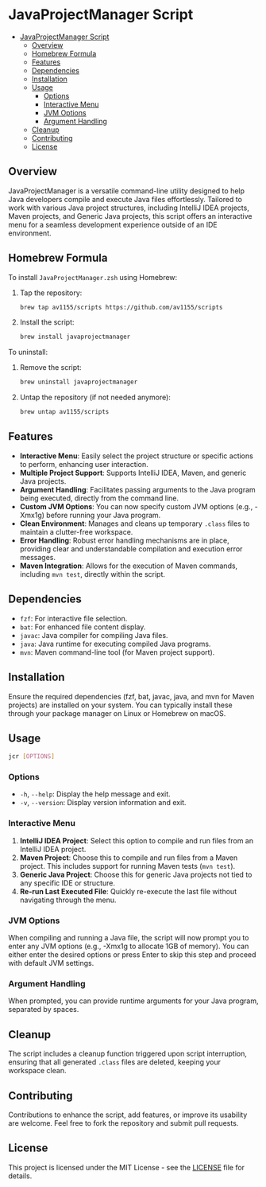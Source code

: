 # JavaProjectManager Script

<!--toc:start-->

-   [JavaProjectManager Script](#javaprojectmanager-script)
    -   [Overview](#overview)
    -   [Homebrew Formula](#homebrew-formula)
    -   [Features](#features)
    -   [Dependencies](#dependencies)
    -   [Installation](#installation)
    -   [Usage](#usage)
        -   [Options](#options)
        -   [Interactive Menu](#interactive-menu)
        -   [JVM Options](#jvm-options)
        -   [Argument Handling](#argument-handling)
    -   [Cleanup](#cleanup)
    -   [Contributing](#contributing)
    -   [License](#license)
    <!--toc:end-->

## Overview

JavaProjectManager is a versatile command-line utility designed to help Java developers compile and execute Java files effortlessly. Tailored to work with various Java project structures, including IntelliJ IDEA projects, Maven projects, and Generic Java projects, this script offers an interactive menu for a seamless development experience outside of an IDE environment.

## Homebrew Formula

To install `JavaProjectManager.zsh` using Homebrew:

1.  Tap the repository:

    ```bash
    brew tap av1155/scripts https://github.com/av1155/scripts
    ```

2.  Install the script:

    ```bash
    brew install javaprojectmanager
    ```

To uninstall:

1.  Remove the script:

    ```bash
    brew uninstall javaprojectmanager
    ```

2.  Untap the repository (if not needed anymore):

    ```bash
    brew untap av1155/scripts
    ```

## Features

-   **Interactive Menu**: Easily select the project structure or specific actions to perform, enhancing user interaction.
-   **Multiple Project Support**: Supports IntelliJ IDEA, Maven, and generic Java projects.
-   **Argument Handling**: Facilitates passing arguments to the Java program being executed, directly from the command line.
-   **Custom JVM Options**: You can now specify custom JVM options (e.g., -Xmx1g) before running your Java program.
-   **Clean Environment**: Manages and cleans up temporary `.class` files to maintain a clutter-free workspace.
-   **Error Handling**: Robust error handling mechanisms are in place, providing clear and understandable compilation and execution error messages.
-   **Maven Integration**: Allows for the execution of Maven commands, including `mvn test`, directly within the script.

## Dependencies

-   `fzf`: For interactive file selection.
-   `bat`: For enhanced file content display.
-   `javac`: Java compiler for compiling Java files.
-   `java`: Java runtime for executing compiled Java programs.
-   `mvn`: Maven command-line tool (for Maven project support).

## Installation

Ensure the required dependencies (fzf, bat, javac, java, and mvn for Maven projects) are installed on your system. You can typically install these through your package manager on Linux or Homebrew on macOS.

## Usage

```bash
jcr [OPTIONS]
```

### Options

-   `-h`, `--help`: Display the help message and exit.
-   `-v`, `--version`: Display version information and exit.

### Interactive Menu

1.  **IntelliJ IDEA Project**: Select this option to compile and run files from an IntelliJ IDEA project.
2.  **Maven Project**: Choose this to compile and run files from a Maven project. This includes support for running Maven tests (`mvn test`).
3.  **Generic Java Project**: Choose this for generic Java projects not tied to any specific IDE or structure.
4.  **Re-run Last Executed File**: Quickly re-execute the last file without navigating through the menu.

### JVM Options

When compiling and running a Java file, the script will now prompt you to enter any JVM options (e.g., -Xmx1g to allocate 1GB of memory). You can either enter the desired options or press Enter to skip this step and proceed with default JVM settings.

### Argument Handling

When prompted, you can provide runtime arguments for your Java program, separated by spaces.

## Cleanup

The script includes a cleanup function triggered upon script interruption, ensuring that all generated `.class` files are deleted, keeping your workspace clean.

## Contributing

Contributions to enhance the script, add features, or improve its usability are welcome. Feel free to fork the repository and submit pull requests.

## License

This project is licensed under the MIT License - see the [LICENSE](LICENSE) file for details.
